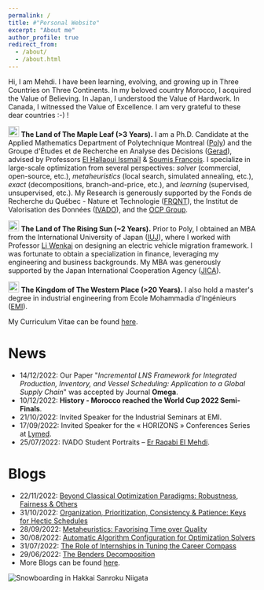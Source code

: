 ```yaml
---
permalink: /
title: #"Personal Website"
excerpt: "About me"
author_profile: true
redirect_from: 
  - /about/
  - /about.html
---
```


Hi, I am Mehdi. I have been learning, evolving, and growing up in Three Countries on Three Continents. In my beloved country Morocco, I acquired the Value of Believing. In Japan, I understood the Value of Hardwork. In Canada, I witnessed the Value of Excellence. I am very grateful to these dear countries :-) !

[comment]: <> (Update: Four Countries on Four Continents. In Australia, I confirmed the Value of Consistency.)

[comment]: <> (<img alt="Australia" src="http://purecatamphetamine.github.io/country-flag-icons/3x2/AU.svg" width="22" height="22"/> **The Land of The Hopping Kangaroos.** Loading...) 

[comment]: <> (For Australia put <1 Year)

<img alt="Canada" src="http://purecatamphetamine.github.io/country-flag-icons/3x2/CA.svg" width="22" height="22"/> **The Land of The Maple Leaf (>3 Years).** I am a Ph.D. Candidate at the Applied Mathematics Department of Polytechnique Montreal ([Poly](https://www.polymtl.ca/)) and the Groupe d'Études et de Recherche en Analyse des Décisions ([Gerad](https://www.gerad.ca/en)), advised by Professors [El Hallaoui Issmaïl](https://www.polymtl.ca/expertises/el-hallaoui-issmail) & [Soumis François](https://www.polymtl.ca/expertises/soumis-francois). I specialize in large-scale optimization from several perspectives: *solver* (commercial, open-source, etc.), *metaheuristics* (local search, simulated annealing, etc.), *exact* (decompositions, branch-and-price, etc.), and *learning* (supervised, unsupervised, etc.). My Research is generously supported by the Fonds de Recherche du Québec - Nature et Technologie ([FRQNT](https://frq.gouv.qc.ca/en/)), the Institut de Valorisation des Données ([IVADO](https://ivado.ca/en/)), and the [OCP Group](https://www.ocpgroup.ma/). 

<img alt="Japan" src="http://purecatamphetamine.github.io/country-flag-icons/3x2/JP.svg" width="22" height="22"/> **The Land of The Rising Sun (~2 Years).** Prior to Poly, I obtained an MBA from the International University of Japan ([IUJ](https://www.iuj.ac.jp/)), where I worked with Professor [Li Wenkai](http://rmap.iuj.ac.jp/profile/en.1d04074599d978f5.html) on designing an electric vehicle migration framework. I was fortunate to obtain a specialization in finance, leveraging my engineering and business backgrounds. My MBA was generously supported by the Japan International Cooperation Agency ([JICA](https://www.jica.go.jp/english/)).

<img alt="Morocco" src="http://purecatamphetamine.github.io/country-flag-icons/3x2/MA.svg" width="22" height="22"/> **The Kingdom of The Western Place (>20 Years).** I also hold a master's degree in industrial engineering from Ecole Mohammadia d'Ingénieurs ([EMI](https://www.emi.ac.ma/)).

My Curriculum Vitae can be found [here](http://rqbmedi.github.io/files/CV.pdf).

News
======
- 14/12/2022: Our Paper "*Incremental LNS Framework for Integrated Production, Inventory, and Vessel Scheduling: Application to a Global Supply Chain*" was accepted by Journal **Omega**.
- 10/12/2022: **History - Morocco reached the World Cup 2022 Semi-Finals**.
- 21/10/2022: Invited Speaker for the Industrial Seminars at EMI.
- 17/09/2022: Invited Speaker for the « HORIZONS » Conferences Series at [Lymed](https://www.lymed.ma/).
- 25/07/2022: IVADO Student Portraits – [Er Raqabi El Mehdi](https://ivado.ca/en/2022/07/25/ivado-student-portraits-er-raqabi-el-mehdi/).

Blogs
======
- 22/11/2022: [Beyond Classical Optimization Paradigms: Robustness, Fairness & Others](https://erraqabielmehdi.medium.com/beyond-classical-optimization-paradigms-robustness-fairness-others-dce754836c0d)
- 31/10/2022: [Organization, Prioritization, Consistency & Patience: Keys for Hectic Schedules](https://www.linkedin.com/pulse/organization-prioritization-consistency-patience-keys-er-raqabi/?trackingId=SwNT9X4wQ6%2BXu%2FHBCCnE8A%3D%3D)
- 28/09/2022: [Metaheuristics: Favorising Time over Quality](https://erraqabielmehdi.medium.com/metaheuristics-favorising-time-over-quality-1c0c7a68fa37)
- 30/08/2022: [Automatic Algorithm Configuration for Optimization Solvers](https://erraqabielmehdi.medium.com/automatic-algorithm-configuration-for-optimization-solvers-66ac3861a233)
- 31/07/2022: [The Role of Internships in Tuning the Career Compass](https://www.linkedin.com/pulse/role-internships-tuning-career-compass-er-raqabi-el-mehdi-%E3%83%A9%E3%82%AB%E3%83%93-%E3%83%A1%E3%83%87%E3%82%A3/)
- 29/06/2022: [The Benders Decomposition](https://erraqabielmehdi.medium.com/the-benders-decomposition-8dadf381f60c) <br>
- More Blogs can be found [here](https://rqbmedi.github.io/portfolio/). 

![Snowboarding in Hakkai Sanroku Niigata](http://rqbmedi.github.io/images/Snowboarding.jpeg)